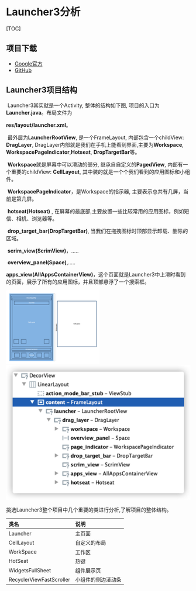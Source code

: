 # Launcher3分析

[TOC]

## 项目下载

* [Google官方](https://android.googlesource.com/platform/packages/apps/Launcher3/)
* [GitHub](https://github.com/zaze359/Launcher3)



## Launcher3项目结构



​	Launcher3其实就是一个Activity,  整体的结构如下图, 项目的入口为**Launcher.java**。布局文件为

**res/layout/launcher.xml**。

​	最外层为**LauncherRootView**, 是一个FrameLayout, 内部包含一个childView: **DragLayer**, DragLayer内部就是我们在手机上能看到界面,主要为**Workspace**, **WorkspacePageIndicator**,**Hotseat**, **DropTargetBar**等。

​	**Workspace**就是屏幕中可以滑动的部分, 继承自自定义的**PagedView**, 内部有一个重要的childView: **CellLayout**, 其中装的就是一个个我们看到的应用图标和小组件。

​	**WorkspacePageIndicator**，是Workspace的指示器, 主要表示总共有几屏，当前是第几屏。

​	**hotseat(Hotseat)** , 在屏幕的最底部,主要放置一些比较常用的应用图标，例如短信、相机、浏览器等。

​	**drop_target_bar(DropTargetBar)**,  当我们在拖拽图标时顶部显示卸载、删除的区域。

​	**scrim_view(ScrimView)**，.....

​	**overview_panel(Space)**,.....

​	**apps_view(AllAppsContainerView)**，这个页面就是Launcher3中上滑时看到的页面，展示了所有的应用图标，并且顶部悬浮了一个搜索框。

<img src="assets/Launcher3.png" alt="Launcher3" style="zoom: 25%;" />

<img src="assets/Launcherxml布局分析.png" alt="Launcherxml布局分析" style="zoom:50%;" />





挑选Launcher3整个项目中几个重要的类进行分析,了解项目的整体结构。

| 类名                     | 说明               |
| :----------------------- | :----------------- |
| Launcher                 | 主页面             |
| CellLayout               | 自定义的布局       |
| WorkSpace                | 工作区             |
| HotSeat                  | 热键               |
| WidgetsFullSheet         | 组件展示页         |
| RecyclerViewFastScroller | 小组件的侧边滚动条 |



